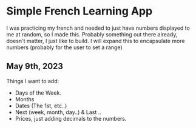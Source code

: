 # Simple French Learning App

I was practicing my french and needed to just have numbers displayed to me at random, so I made this. Probably something out there already, doesn't matter, I just like to build. I will expand this to encapsulate more numbers (probably for the user to set a range)

## May 9th, 2023

Things I want to add:

- Days of the Week.
- Months
- Dates (The 1st, etc..)
- Next (week, month, day..) & Last ..
- Prices, just adding decimals to the numbers.

